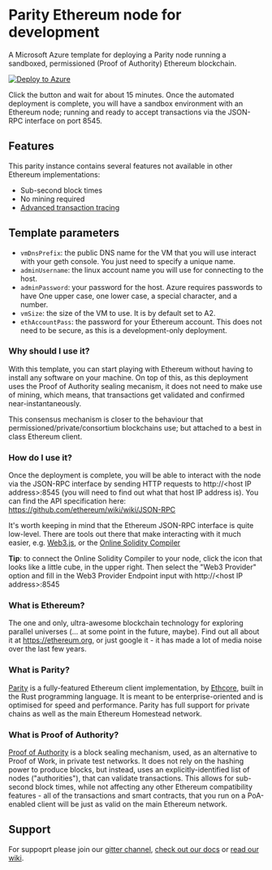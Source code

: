 # Parity Ethereum node for development

A Microsoft Azure template for deploying a Parity node running a sandboxed, permissioned (Proof of Authority) Ethereum blockchain.

[![Deploy to Azure](http://azuredeploy.net/deploybutton.png)](https://portal.azure.com/#create/Microsoft.Template/uri/https%3A%2F%2Fraw.githubusercontent.com%2Fethcore%2Fazure-quickstart-templates%2Fmaster%2Fparity-ubuntu%2Fazuredeploy.json)

Click the button and wait for about 15 minutes. Once the automated deployment is complete, you will have a sandbox environment with an Ethereum node; running and ready to accept transactions via the JSON-RPC interface on port 8545.

## Features

This parity instance contains several features not available in other Ethereum implementations:
* Sub-second block times
* No mining required
* [Advanced transaction tracing](https://gist.github.com/debris/051c131e877affefeab4553509640a43)

## Template parameters
* `vmDnsPrefix`: the public DNS name for the VM that you will use interact with your geth console. You just need to specify a unique name.
* `adminUsername`: the linux account name you will use for connecting to the host.
* `adminPassword`: your password for the host.  Azure requires passwords to have One upper case, one lower case, a special character, and a number.
* `vmSize`: the size of the VM to use. It is by default set to A2.
* `ethAccountPass`: the password for your Ethereum account. This does not need to be secure, as this is a development-only deployment.

### Why should I use it?

With this template, you can start playing with Ethereum without having to install any software on your machine. On top of this, as this deployment uses the Proof of Authority sealing mecanism, it does not need to make use of mining, which means, that transactions get validated and confirmed near-instantaneously.

This consensus mechanism is closer to the behaviour that permissioned/private/consortium blockchains use; but attached to a best in class Ethereum client.

### How do I use it?

Once the deployment is complete, you will be able to interact with the node via the JSON-RPC interface by sending HTTP requests to http://\<host IP address\>:8545 (you will need to find out what that host IP address is). You can find the API specification here: https://github.com/ethereum/wiki/wiki/JSON-RPC

It's worth keeping in mind that the Ethereum JSON-RPC interface is quite low-level. There are tools out there that make interacting with it much easier, e.g. [Web3.js](https://github.com/ethereum/web3.js/), or the [Online Solidity Compiler](http://ethereum.github.io/browser-solidity/#version=soljson-latest.js)

**Tip**: to connect the Online Solidity Compiler to your node, click the icon that looks like a little cube, in the upper right. Then select the "Web3 Provider" option and fill in the Web3 Provider Endpoint input with http://\<host IP address\>:8545

### What is Ethereum?

The one and only, ultra-awesome blockchain technology for exploring parallel universes (... at some point in the future, maybe). Find out all about it at https://ethereum.org, or just google it - it has made a lot of media noise over the last few years.

### What is Parity?

[Parity](https://github.com/ethcore/parity) is a fully-featured Ethereum client implementation, by [Ethcore](https://ethcore.io/), built in the Rust programming language. It is meant to be enterprise-oriented and is optimised for speed and performance. Parity has full support for private chains as well as the main Ethereum Homestead network.

### What is Proof of Authority?

[Proof of Authority](https://github.com/ethcore/parity/wiki/Proof-of-Authority-Chains) is a block sealing mechanism, used, as an alternative to Proof of Work, in private test networks. It does not rely on the hashing power to produce blocks, but instead, uses an explicitly-identified list of nodes ("authorities"), that can validate transactions. This allows for sub-second block times, while not affecting any other Ethereum compatibility features - all of the transactions and smart contracts, that you run on a PoA-enabled client will be just as valid on the main Ethereum network.

## Support

For suppoprt please join our [gitter channel](https://gitter.im/ethcore/parity/), [check out our docs](http://ethcore.github.io/parity/ethcore/index.html) or [read our wiki](https://github.com/ethcore/parity/wiki).
